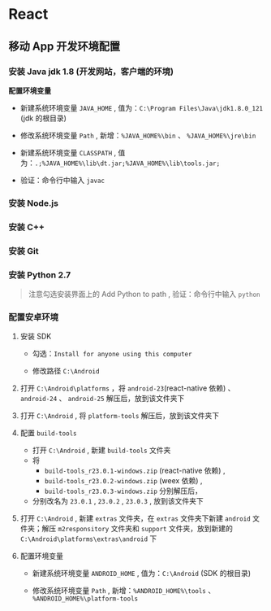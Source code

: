 # React

## 移动 App 开发环境配置

### 安装 Java jdk 1.8 (开发网站，客户端的环境)

**配置环境变量**

- 新建系统环境变量 `JAVA_HOME` , 值为：`C:\Program Files\Java\jdk1.8.0_121` (jdk 的根目录)

- 修改系统环境变量 `Path` , 新增：`%JAVA_HOME%\bin` 、 `%JAVA_HOME%\jre\bin`

- 新建系统环境变量 `CLASSPATH` , 值为：`.;%JAVA_HOME%\lib\dt.jar;%JAVA_HOME%\lib\tools.jar;`

- 验证：命令行中输入 `javac`

### 安装 Node.js

### 安装 C++

### 安装 Git

### 安装 Python 2.7

> 注意勾选安装界面上的 Add Python to path , 验证：命令行中输入 `python`

### 配置安卓环境

1. 安装 SDK

   - 勾选：`Install for anyone using this computer`

   - 修改路径 `C:\Android`

2. 打开 `C:\Android\platforms` ，将 `android-23`(react-native 依赖) 、 `android-24` 、 `android-25` 解压后，放到该文件夹下

3. 打开 `C:\Android` , 将 `platform-tools` 解压后，放到该文件夹下

4. 配置 `build-tools`

   - 打开 `C:\Android` , 新建 `build-tools` 文件夹
   - 将
     - `build-tools_r23.0.1-windows.zip` (react-native 依赖) ,
     - `build-tools_r23.0.2-windows.zip` (weex 依赖) ,
     - `build-tools_r23.0.3-windows.zip` 分别解压后，
   - 分别改名为 `23.0.1` , `23.0.2` , `23.0.3` , 放到该文件夹下

5. 打开 `C:\Android` , 新建 `extras` 文件夹，在 `extras` 文件夹下新建 `android` 文件夹；解压 `m2responsitory` 文件夹和 `support` 文件夹，放到新建的 `C:\Android\platforms\extras\android` 下

6. 配置环境变量

   - 新建系统环境变量 `ANDROID_HOME` , 值为：`C:\Android` (SDK 的根目录)

   - 修改系统环境变量 `Path` , 新增：`%ANDROID_HOME%\tools` 、 `%ANDROID_HOME%\platform-tools`
